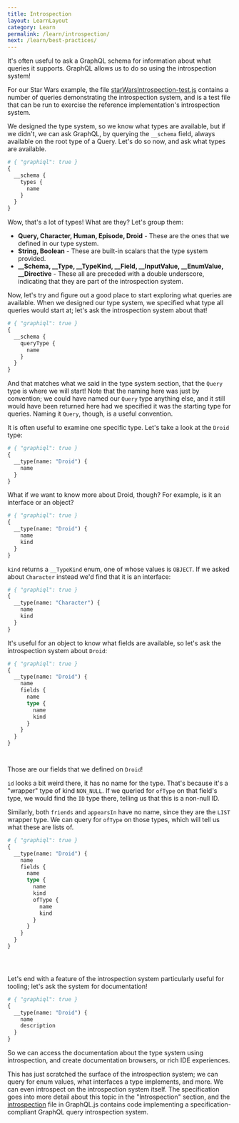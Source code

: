 ```yaml
---
title: Introspection
layout: LearnLayout
category: Learn
permalink: /learn/introspection/
next: /learn/best-practices/
---
```


It's often useful to ask a GraphQL schema for information about what
queries it supports. GraphQL allows us to do so using the introspection
system!

For our Star Wars example, the file
[starWarsIntrospection-test.js](https://github.com/graphql/graphql-js/blob/master/src/__tests__/starWarsIntrospection-test.js)
contains a number of queries demonstrating the introspection system, and is a
test file that can be run to exercise the reference implementation's
introspection system.

We designed the type system, so we know what types are available, but if
we didn't, we can ask GraphQL, by querying the `__schema` field, always
available on the root type of a Query. Let's do so now, and ask what types
are available.

```graphql
# { "graphiql": true }
{
  __schema {
    types {
      name
    }
  }
}
```

Wow, that's a lot of types! What are they? Let's group them:

 - **Query, Character, Human, Episode, Droid** - These are the ones that we
defined in our type system.
 - **String, Boolean** - These are built-in scalars that the type system
provided.
 - **\_\_Schema, \_\_Type, \_\_TypeKind, \_\_Field, \_\_InputValue,
\_\_EnumValue, \_\_Directive** - These all are preceded with a double
underscore, indicating that they are part of the introspection system.

Now, let's try and figure out a good place to start exploring what queries are
available. When we designed our type system, we specified what type all queries
would start at; let's ask the introspection system about that!

```graphql
# { "graphiql": true }
{
  __schema {
    queryType {
      name
    }
  }
}
```

And that matches what we said in the type system section, that
the `Query` type is where we will start! Note that the naming here
was just by convention; we could have named our `Query` type anything
else, and it still would have been returned here had we specified it
was the starting type for queries. Naming it `Query`, though, is a useful
convention.

It is often useful to examine one specific type. Let's take a look at
the `Droid` type:

```graphql
# { "graphiql": true }
{
  __type(name: "Droid") {
    name
  }
}
```

What if we want to know more about Droid, though? For example, is it
an interface or an object?

```graphql
# { "graphiql": true }
{
  __type(name: "Droid") {
    name
    kind
  }
}
```

`kind` returns a `__TypeKind` enum, one of whose values is `OBJECT`. If
we asked about `Character` instead we'd find that it is an interface:

```graphql
# { "graphiql": true }
{
  __type(name: "Character") {
    name
    kind
  }
}
```

It's useful for an object to know what fields are available, so let's
ask the introspection system about `Droid`:

```graphql
# { "graphiql": true }
{
  __type(name: "Droid") {
    name
    fields {
      name
      type {
        name
        kind
      }
    }
  }
}




```

Those are our fields that we defined on `Droid`!

`id` looks a bit weird there, it has no name for the type. That's
because it's a "wrapper" type of kind `NON_NULL`. If we queried for
`ofType` on that field's type, we would find the `ID` type there,
telling us that this is a non-null ID.

Similarly, both `friends` and `appearsIn` have no name, since they are the
`LIST` wrapper type. We can query for `ofType` on those types, which will
tell us what these are lists of.

```graphql
# { "graphiql": true }
{
  __type(name: "Droid") {
    name
    fields {
      name
      type {
        name
        kind
        ofType {
          name
          kind
        }
      }
    }
  }
}





```

Let's end with a feature of the introspection system particularly useful
for tooling; let's ask the system for documentation!

```graphql
# { "graphiql": true }
{
  __type(name: "Droid") {
    name
    description
  }
}
```

So we can access the documentation about the type system using introspection,
and create documentation browsers, or rich IDE experiences.

This has just scratched the surface of the introspection system; we can
query for enum values, what interfaces a type implements, and more. We
can even introspect on the introspection system itself. The specification goes
into more detail about this topic in the "Introspection" section, and the [introspection](https://github.com/graphql/graphql-js/blob/master/src/type/introspection.js)
file in GraphQL.js contains code implementing a specification-compliant GraphQL
query introspection system.
